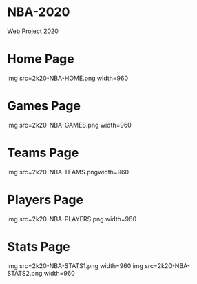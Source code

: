 # NBA-2020
Web Project 2020

# Home Page
img src=2k20-NBA-HOME.png width=960

# Games Page
img src=2k20-NBA-GAMES.png width=960

# Teams Page
img src=2k20-NBA-TEAMS.pngwidth=960

# Players Page
img src=2k20-NBA-PLAYERS.png width=960

# Stats Page
img src=2k20-NBA-STATS1.png width=960
img src=2k20-NBA-STATS2.png width=960


